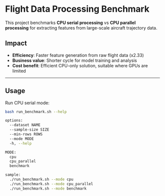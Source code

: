 # Flight Data Processing Benchmark

This project benchmarks **CPU serial processing** vs **CPU parallel processing** for extracting features from large-scale aircraft trajectory data.


## Impact
- **Efficiency**: Faster feature generation from raw flight data (x2.33) 
- **Business value**: Shorter cycle for model training and analysis  
- **Cost benefit**: Efficient CPU-only solution, suitable where GPUs are limited  

---

## Usage
Run CPU serial mode:
```bash
bash run_benchmark.sh --help

options:
  --dataset NAME        
  --sample-size SIZE    
  --min-rows ROWS       
  --mode MODE           
  -h, --help       

MODE:
  cpu           
  cpu_parallel  
  benchmark     

sample:
  ./run_benchmark.sh --mode cpu
  ./run_benchmark.sh --mode cpu_parallel
  ./run_benchmark.sh --mode benchmark
```
